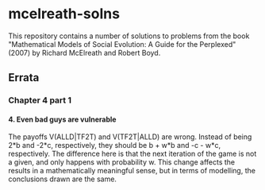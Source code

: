 # mcelreath-solns

This repository contains a number of solutions to problems from the book
"Mathematical Models of Social Evolution: A Guide for the Perplexed"
(2007) by Richard McElreath and Robert Boyd.

## Errata

### Chapter 4 part 1

#### 4. Even bad guys are vulnerable

The payoffs V(ALLD|TF2T) and V(TF2T|ALLD) are wrong. Instead of being
2\*b and -2\*c, respectively, they should be b + w\*b and -c - w\*c,
respectively. The difference here is that the next iteration of the game
is not a given, and only happens with probability w. This change affects
the results in a mathematically meaningful sense, but in terms of
modelling, the conclusions drawn are the same.
